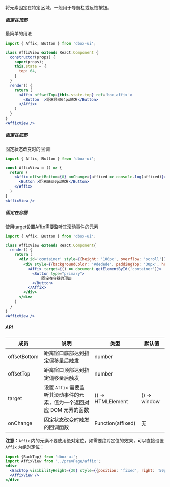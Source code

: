 
将元素固定在特定区域，一般用于导航栏或反馈按钮。

##### **固定在顶部**

最简单的用法

```jsx
import { Affix, Button } from 'dbox-ui';

class AffixView extends React.Component {
  constructor(props) {
    super(props);
    this.state = {
      top: 64,
    }
  }
  render() {
    return (
      <Affix offsetTop={this.state.top} ref='box_affix'>
        <Button  >距离顶部64px触发</Button>
      </Affix>
    )
  }
}
<AffixView />
```

##### **固定在底部**

固定状态改变时的回调

```jsx
import { Affix, Button } from 'dbox-ui';

const AffixView = () => {
  return (
    <Affix offsetBottom={0} onChange={affixed => console.log(affixed)}>
      <Button >距离底部0px触发</Button>
    </Affix>
  )
}
<AffixView />
```

##### **固定在容器**

使用target设置Affix需要监听其滚动事件的元素

```jsx
import { Affix, Button } from 'dbox-ui';

class AffixView extends React.Component{
  render() {
    return (
      <div id='container' style={{height: '100px', overflow: 'scroll'}}>
        <div style={{backgroundColor: '#dedede', paddingTop: '30px', height: '300px'}}>
          <Affix target={() => document.getElementById('container')}>
            <Button type="primary">
                固定在容器的顶部
            </Button>
          </Affix>
        </div>
      </div>
    )
  }
}
<AffixView />

```

##### **API**

| 成员 | 说明 | 类型 | 默认值 |
| --- | --- | --- | --- |
| offsetBottom | 距离窗口底部达到指定偏移量后触发 | number |  |
| offsetTop | 距离窗口顶部达到指定偏移量后触发 | number |  |
| target | 设置 `Affix` 需要监听其滚动事件的元素，值为一个返回对应 DOM 元素的函数 | () => HTMLElement | () => window |
| onChange | 固定状态改变时触发的回调函数 | Function(affixed) | 无 |

**注意：**`Affix` 内的元素不要使用绝对定位，如需要绝对定位的效果，可以直接设置 `Affix` 为绝对定位：

```jsx noeditor
import {BackTop} from 'dbox-ui';
import AffixView from '../prevPage/affix';
<div>
  <BackTop visibilityHeight={20} style={{position: 'fixed', right: '50px'}}/>
  <AffixView />
</div>
```
